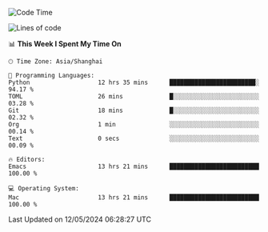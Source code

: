 <!--START_SECTION:waka-->
![Code Time](http://img.shields.io/badge/Code%20Time-1%2C952%20hrs%2036%20mins-blue)

![Lines of code](https://img.shields.io/badge/From%20Hello%20World%20I%27ve%20Written-306.0%20thousand%20lines%20of%20code-blue)

📊 **This Week I Spent My Time On** 

```text
🕑︎ Time Zone: Asia/Shanghai

💬 Programming Languages: 
Python                   12 hrs 35 mins      ████████████████████████░   94.17 % 
TOML                     26 mins             █░░░░░░░░░░░░░░░░░░░░░░░░   03.28 % 
Git                      18 mins             █░░░░░░░░░░░░░░░░░░░░░░░░   02.32 % 
Org                      1 min               ░░░░░░░░░░░░░░░░░░░░░░░░░   00.14 % 
Text                     0 secs              ░░░░░░░░░░░░░░░░░░░░░░░░░   00.09 % 

🔥 Editors: 
Emacs                    13 hrs 21 mins      █████████████████████████   100.00 % 

💻 Operating System: 
Mac                      13 hrs 21 mins      █████████████████████████   100.00 % 
```


 Last Updated on 12/05/2024 06:28:27 UTC
<!--END_SECTION:waka-->
